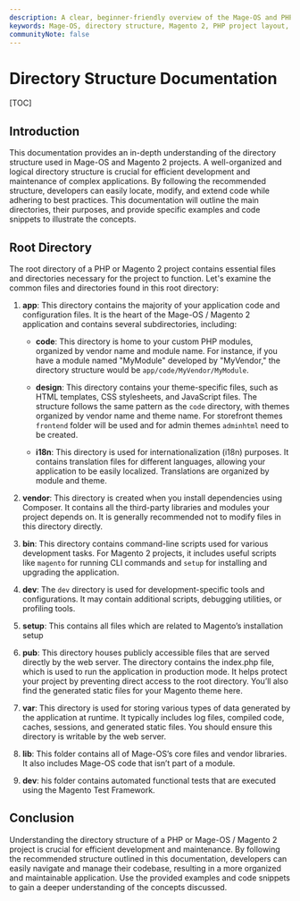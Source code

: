 ```yaml
---
description: A clear, beginner-friendly overview of the Mage-OS and PHP project directory structure, explaining each folder’s purpose, how to navigate the codebase, and best practices for organized development.
keywords: Mage-OS, directory structure, Magento 2, PHP project layout, app directory, vendor libraries
communityNote: false
---
```


# Directory Structure Documentation

[TOC]

## Introduction

This documentation provides an in-depth understanding of the directory structure used in Mage-OS and Magento 2 projects. A
well-organized and logical directory structure is crucial for efficient development and maintenance of complex
applications. By following the recommended structure, developers can easily locate, modify, and extend code while
adhering to best practices. This documentation will outline the main directories, their purposes, and provide specific
examples and code snippets to illustrate the concepts.

## Root Directory

The root directory of a PHP or Magento 2 project contains essential files and directories necessary for the project to
function. Let's examine the common files and directories found in this root directory:

1. **app**: This directory contains the majority of your application code and configuration files. It is the heart of
   the Mage-OS / Magento 2 application and contains several subdirectories, including:

   - **code**: This directory is home to your custom PHP modules, organized by vendor name and module name. For
     instance, if you have a module named "MyModule" developed by "MyVendor," the directory structure would
     be `app/code/MyVendor/MyModule`.

   - **design**: This directory contains your theme-specific files, such as HTML templates, CSS stylesheets, and
     JavaScript files. The structure follows the same pattern as the `code` directory, with themes organized by vendor
     name and theme name. For storefront themes `frontend` folder will be used and for admin themes `adminhtml` need to be created.

   - **i18n**: This directory is used for internationalization (i18n) purposes. It contains translation files for
     different languages, allowing your application to be easily localized. Translations are organized by module and
     theme.

2. **vendor**: This directory is created when you install dependencies using Composer. It contains all the third-party libraries and modules your project depends on. It is generally recommended not to modify files in this directory directly.

3. **bin**: This directory contains command-line scripts used for various development tasks. For Magento 2 projects, it includes useful scripts like `magento` for running CLI commands and `setup` for installing and upgrading the application.

4. **dev**: The `dev` directory is used for development-specific tools and configurations. It may contain additional scripts, debugging utilities, or profiling tools.

5. **setup**: This contains all files which are related to Magento’s installation setup

6. **pub**: This directory houses publicly accessible files that are served directly by the web server. The directory contains the index.php file, which is used to run the application in production mode. It helps protect your project by preventing direct access to the root directory. You’ll also find the generated static files for your Magento theme here.

7. **var**: This directory is used for storing various types of data generated by the application at runtime. It typically includes log files, compiled code, caches, sessions, and generated static files. You should ensure this directory is writable by the web server.

8. **lib**: This folder contains all of Mage-OS’s core files and vendor libraries. It also includes Mage-OS code that isn’t part of a module.

9. **dev**: his folder contains automated functional tests that are executed using the Magento Test Framework.

## Conclusion

Understanding the directory structure of a PHP or Mage-OS / Magento 2 project is crucial for efficient development and maintenance. By following the recommended structure outlined in this documentation, developers can easily navigate and manage their codebase, resulting in a more organized and maintainable application. Use the provided examples and code snippets to gain a deeper understanding of the concepts discussed.
